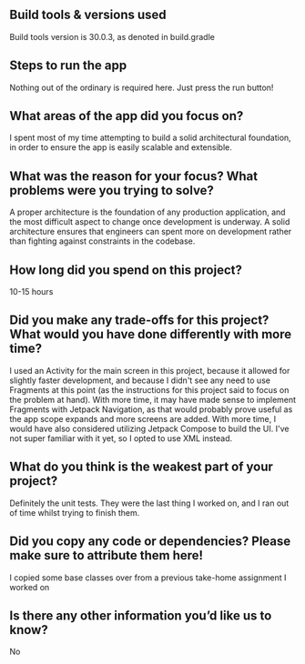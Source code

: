 ## Build tools & versions used
Build tools version is 30.0.3, as denoted in build.gradle

## Steps to run the app
Nothing out of the ordinary is required here.  Just press the run button!

## What areas of the app did you focus on?
I spent most of my time attempting to build a solid architectural foundation, in order to ensure
the app is easily scalable and extensible.

## What was the reason for your focus? What problems were you trying to solve?
A proper architecture is the foundation of any production application, and the most difficult aspect
to change once development is underway.  A solid architecture ensures that engineers can spent
more on development rather than fighting against constraints in the codebase.

## How long did you spend on this project?
10-15 hours

## Did you make any trade-offs for this project? What would you have done differently with more time?
I used an Activity for the main screen in this project, because it allowed for slightly faster 
development, and because I didn't see any need to use Fragments at this point (as the
instructions for this project said to focus on the problem at hand).  With more time, it may have
made sense to implement Fragments with Jetpack Navigation, as that would probably prove useful as 
the app scope expands and more screens are added.  With more time, I would have also considered
utilizing Jetpack Compose to build the UI.  I've not super familiar with it yet, so I opted to use
XML instead.

## What do you think is the weakest part of your project?
Definitely the unit tests.  They were the last thing I worked on, and I ran out of time whilst
trying to finish them.

## Did you copy any code or dependencies? Please make sure to attribute them here!
I copied some base classes over from a previous take-home assignment I worked on

## Is there any other information you’d like us to know?
No

